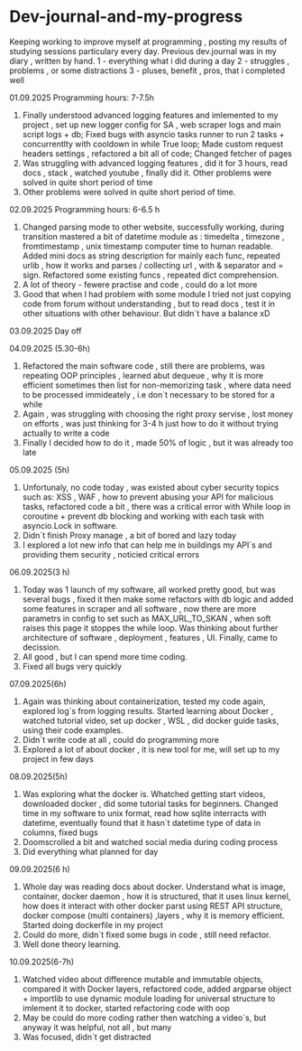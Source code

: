 # Dev-journal-and-my-progress
Keeping working to improve myself at programming , posting my results of studying sessions particulary every day.
Previous dev.journal was in my diary , written by hand.
1 - everything what i did during a day
2 - struggles , problems , or some distractions
3 - pluses, benefit , pros, that i completed well 

01.09.2025 Programming hours: 7-7.5h
1) Finally understood advanced logging features and imlemented to my project , set up new logger config for SA , web scraper logs and main script logs + db;
   Fixed bugs with asyncio tasks runner to run 2 tasks + concurrentlty with cooldown in while True loop;
   Made custom request headers settings , refactored a bit all of code;
   Changed fetcher of pages
2) Was struggling with advanced logging features , did it for 3 hours, read docs , stack , watched youtube , finally did it. Other problems were solved in quite short period of time
3) Other problems were solved in quite short period of time.

02.09.2025 Programming hours: 6-6.5 h
1) Changed parsing mode to other website, successfully working, during transition mastered a bit of datetime module as : timedelta , timezone , fromtimestamp , unix timestamp computer time to human readable.
   Added mini docs as string description for mainly each func, repeated urlib , how it works and parses / collecting url , with & separator and = sign. Refactored some existing funcs , repeated dict comprehension.
2) A lot of theory - fewere practise and code , could do a lot more
3) Good that when I had problem with some module I tried not just copying code from forum without understanding , but to read docs , test it in other situations with other behaviour. But didn`t have a balance xD
   
03.09.2025 Day off

04.09.2025 (5.30-6h)
1) Refactored the main software code , still there are problems, was repeating OOP principles , learned abut dequeue , why it is more efficient sometimes then list for non-memorizing task , where data need to be processed immideately , i.e don`t necessary to be stored for a while
2) Again , was struggling with choosing the right proxy servise , lost money on efforts , was just thinking for 3-4 h just how to do it without trying actually to write a code
3) Finally I decided how to do it , made 50% of logic , but it was already too late

05.09.2025 (5h)
1) Unfortunaly, no code today , was existed about cyber security topics such as: XSS , WAF , how to prevent abusing your API for malicious tasks, refactored code a bit , there was a critical error with While loop in coroutine + prevent db blocking and working with each task with asyncio.Lock in software.
2) Didn`t finish Proxy manage , a bit of bored and lazy today
3) I explored a lot new info that can help me in buildings my API`s and providing them security , noticied critical errors

06.09.2025(3 h)
1) Today was 1 launch of my software, all worked pretty good, but was several bugs , fixed it then make some refactors with db logic and added some features in scraper and all software , now there are more parametrs in config to set such as MAX_URL_TO_SKAN , when soft raises this page it stoppes the while loop.
Was thinking about further architecture of software , deployment , features , UI. Finally, came to decission.
2) All good , but I can spend more time coding.
3) Fixed all bugs very quickly

07.09.2025(6h)
1) Again was thinking about containerization, tested my code again, explored log`s from logging results. Started learning about Docker , watched tutorial video, set up docker , WSL , did docker guide tasks, using their code examples.
2) Didn`t write code at all , could do programming more
3) Explored a lot of about docker , it is new tool for me, will set up to my project in few days

08.09.2025(5h)
1) Was exploring what the docker is. Whatched getting start videos, downloaded docker , did some tutorial tasks for beginners. Changed time in my software to unix format, read how sqlite interracts with datetime, eventually found that it hasn`t datetime type of data in columns, fixed bugs
2) Doomscrolled a bit and watched social media during coding process
3) Did everything what planned for day

09.09.2025(6 h)
1) Whole day was reading docs about docker. Understand what is image, container, docker daemon , how it is structured, that it uses linux kernel, how does it interact with other docker parst using REST API structure, docker compose (multi containers) ,layers , why it is memory efficient. Started doing dockerfile in my project
2) Could do more, didn`t fixed some bugs in code , still need refactor.
3) Well done theory learning.

10.09.2025(6-7h)
1) Watched video about difference mutable and immutable objects, compared it with Docker layers, refactored code, added argparse object + importlib to use dynamic module loading for universal structure to imlement it to docker, started refactoring code with oop
2) May be could do more coding rather then watching a video`s, but anyway it was helpful, not all , but many
3) Was focused, didn`t get distracted
